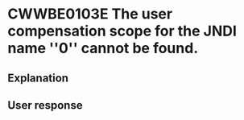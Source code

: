 # CWWBE0103E The user compensation scope for the JNDI name ''0'' cannot be found.

## Explanation

## User response